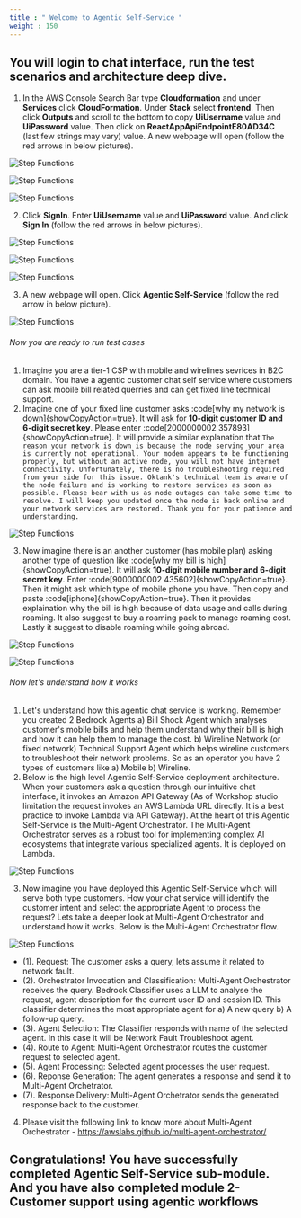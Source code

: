 ```yaml
---
title : " Welcome to Agentic Self-Service "
weight : 150
---
```

## You will login to chat interface, run the test scenarios and architecture deep dive. 

1. In the AWS Console Search Bar type **Cloudformation** and under **Services** click **CloudFormation**. Under **Stack** select **frontend**. Then click **Outputs** and scroll to the bottom to copy **UiUsername** value and **UiPassword** value. Then click on **ReactAppApiEndpointE80AD34C** (last few strings may vary) value. A new webpage will open (follow the red arrows in below pictures). 

![Step Functions](/static/module2images/nfta28.png)

![Step Functions](/static/module2images/nfta29.png)

![Step Functions](/static/module2images/nfta30.png)


2. Click **SignIn**. Enter **UiUsername** value and **UiPassword** value. And click **Sign In** (follow the red arrows in below pictures). 

![Step Functions](/static/module2images/nfta31.png)

![Step Functions](/static/module2images/nfta32.png)

![Step Functions](/static/module2images/nfta33.png)

3. A new webpage will open. Click **Agentic Self-Service** (follow the red arrow in below picture). 

![Step Functions](/static/module2images/nfta34.png)

###### Now you are ready to run test cases 

1. Imagine you are a tier-1 CSP with mobile and wirelines sevrices in B2C domain. You have a agentic customer chat self service where customers can ask mobile bill related querries and can get fixed line technical support. 
2.  Imagine one of your fixed line customer asks :code[why my network is down]{showCopyAction=true}. It will ask for **10-digit customer ID and 6-digit secret key**. Please enter :code[2000000002 357893]{showCopyAction=true}. It will provide a similar explanation that `The reason your network is down is because the node serving your area is currently not operational. Your modem appears to be functioning properly, but without an active node, you will not have internet connectivity. Unfortunately, there is no troubleshooting required from your side for this issue. Oktank's technical team is aware of the node failure and is working to restore services as soon as possible. Please bear with us as node outages can take some time to resolve. I will keep you updated once the node is back online and your network services are restored. Thank you for your patience and understanding.`

![Step Functions](/static/module2images/nfta35.png)

3. Now imagine there is an another customer (has mobile plan) asking another type of question like :code[why my bill is high]{showCopyAction=true}. It will ask **10-digit mobile number and 6-digit secret key**. Enter :code[9000000002 435602]{showCopyAction=true}. Then it might ask which type of mobile phone you have. Then copy and paste :code[iphone]{showCopyAction=true}. Then it provides explaination why the bill is high because of data usage and calls during roaming. It also suggest to buy a roaming pack to manage roaming cost. Lastly it suggest to disable roaming while going abroad. 

![Step Functions](/static/module2images/nfta36.png)

![Step Functions](/static/module2images/nfta37.png)

###### Now let's understand how it works

1. Let's understand how this agentic chat service is working. Remember you created 2 Bedrock Agents a) Bill Shock Agent which analyses customer's mobile bills and help them understand why their bill is high and how it can help them to manage the cost. b) Wireline Network (or fixed network) Technical Support Agent which helps wireline customers to troubleshoot their network problems. So as an operator you have 2 types of customers like a) Mobile b) Wireline. 
2. Below is the high level Agentic Self-Service deployment architecture. When your customers ask a question through our intuitive chat interface, it invokes an Amazon API Gateway (As of Workshop studio limitation the request invokes an AWS Lambda URL directly. It is a best practice to invoke Lambda via API Gateway). At the heart of this Agentic Self-Service is the Multi-Agent Orchestrator. The Multi-Agent Orchestrator serves as a robust tool for implementing complex AI ecosystems that integrate various specialized agents. It is deployed on Lambda. 

![Step Functions](/static/module2images/mao1.png)
    
3. Now imagine you have deployed this Agentic Self-Service which will serve both type customers. How your chat service will identify the customer intent and select the appropriate Agent to process the request? Lets take a deeper look at Multi-Agent Orchestrator and understand how it works. Below is the Multi-Agent Orchestrator flow. 

![Step Functions](/static/module2images/mao2.png)

- (1). Request: The customer asks a query, lets assume it related to network fault. 
- (2). Orchestrator Invocation and Classification: Multi-Agent Orchestrator receives the query. Bedrock Classifier uses a LLM to analyse the request, agent description for the current user ID and session ID. This classifier determines the most appropriate agent for a) A new query b) A follow-up query. 
- (3). Agent Selection: The Classifier responds with name of the selected agent. In this case it will be Network Fault Troubleshoot agent.
- (4). Route to Agent: Multi-Agent Orchestrator routes the customer request to selected agent.
- (5). Agent Processing: Selected agent processes the user request. 
- (6). Reponse Generation: The agent generates a response and send it to Multi-Agent Orchetrator. 
- (7). Response Delivery: Multi-Agent Orchetrator sends the generated response back to the customer. 
4. Please visit the following link to know more about Multi-Agent Orchestrator - https://awslabs.github.io/multi-agent-orchestrator/ 

## Congratulations! You have successfully completed Agentic Self-Service sub-module. And you have also completed module 2- Customer support using agentic workflows